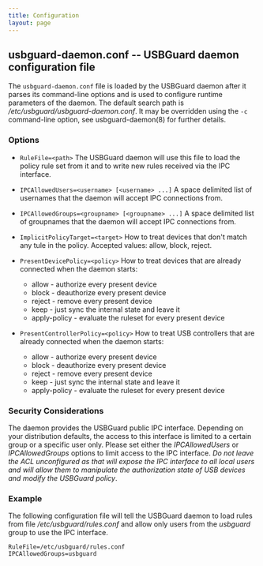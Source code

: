 ```yaml
---
title: Configuration
layout: page
---
```


## usbguard-daemon.conf -- USBGuard daemon configuration file

The `usbguard-daemon.conf` file is loaded by the USBGuard daemon after it parses its command-line options and is used to configure runtime parameters of the daemon. The default search path is _/etc/usbguard/usbguard-daemon.conf_. It may be overridden using the `-c` command-line option, see usbguard-daemon(8) for further details.

### Options

 * `RuleFile=<path>`
   The USBGuard daemon will use this file to load the policy rule set from it and to write new rules received via the IPC interface.

 * `IPCAllowedUsers=<username> [<username> ...]`
   A space delimited list of usernames that the daemon will accept IPC connections from.

 * `IPCAllowedGroups=<groupname> [<groupname> ...]`
   A space delimited list of groupnames that the daemon will accept IPC connections from.

 * `ImplicitPolicyTarget=<target>`
   How to treat devices that don't match any tule in the policy. Accepted values: allow, block, reject.

 * `PresentDevicePolicy=<policy>`
   How to treat devices that are already connected when the daemon starts:
    * allow - authorize every present device
    * block - deauthorize every present device
    * reject - remove every present device
    * keep - just sync the internal state and leave it
    * apply-policy - evaluate the ruleset for every present device

 * `PresentControllerPolicy=<policy>`
   How to treat USB controllers that are already connected when the daemon starts:
    * allow - authorize every present device
    * block - deauthorize every present device
    * reject - remove every present device
    * keep - just sync the internal state and leave it
    * apply-policy - evaluate the ruleset for every present device

### Security Considerations

The daemon provides the USBGuard public IPC interface. Depending on your distribution defaults, the access to this interface is limited to a certain group or a specific user only. Please set either the _IPCAllowedUsers_ or _IPCAllowedGroups_ options to limit access to the IPC interface. *Do not leave the ACL unconfigured as that will expose the IPC interface to all local users and will allow them to manipulate the authorization state of USB devices and modify the USBGuard policy*.

### Example

The following configuration file will tell the USBGuard daemon to load rules from file */etc/usbguard/rules.conf* and allow only users from the *usbguard* group to use the IPC interface.

    RuleFile=/etc/usbguard/rules.conf
    IPCAllowedGroups=usbguard
